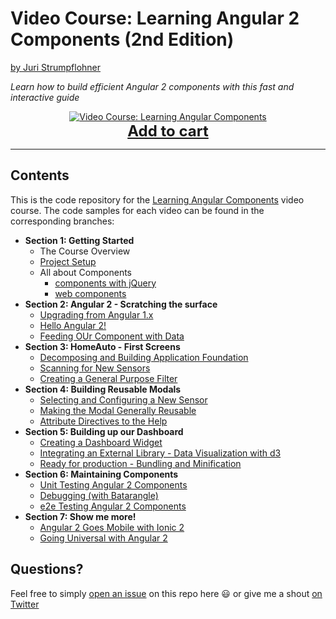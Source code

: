 
# Video Course: Learning Angular 2 Components (2nd Edition)

[by Juri Strumpflohner](https://twitter.com/juristr)

_Learn how to build efficient Angular 2 components with this fast and interactive guide_

<p align="center">
  <a href="https://goo.gl/zrGX8K">
    <img src="https://juristr.com/blog/assets/imgs/banner-learning-angular-components.jpg" alt="Video Course: Learning Angular Components" />
  </a>
  <br />
  <a href="https://goo.gl/zrGX8K" style="font-size:24px;font-weight:bold">Add to cart</a>
</p>

---

## Contents

This is the code repository for the [Learning Angular Components](https://goo.gl/zrGX8K) video course. The code
samples for each video can be found in the corresponding branches:

- **Section 1: Getting Started**
  - The Course Overview
  - [Project Setup](https://github.com/juristr/learning-angular2-components-course/tree/1.2-project-setup)
  - All about Components
    - [components with jQuery](https://github.com/juristr/learning-angular2-components-course/tree/1.3.1-jquery-component)
    - [web components](https://github.com/juristr/learning-angular2-components-course/tree/1.3.2-vanilla-components)
- **Section 2: Angular 2 - Scratching the surface**
  - [Upgrading from Angular 1.x](https://github.com/juristr/learning-angular2-components-course/tree/2.1-upgrade-ng-1)
  - [Hello Angular 2!](https://github.com/juristr/learning-angular2-components-course/tree/2.2-hello-angular2)
  - [Feeding OUr Component with Data](https://github.com/juristr/learning-angular2-components-course/tree/2.3-feeding-with-data)
- **Section 3: HomeAuto - First Screens**
  - [Decomposing and Building Application Foundation](https://github.com/juristr/learning-angular2-components-course/tree/3.1-decompose-app-foundation)
  - [Scanning for New Sensors](https://github.com/juristr/learning-angular2-components-course/tree/3.2-scanning-new-sensors)
  - [Creating a General Purpose Filter](https://github.com/juristr/learning-angular2-components-course/tree/3.3-general-purpose-filter)
- **Section 4: Building Reusable Modals**
  - [Selecting and Configuring a New Sensor](https://github.com/juristr/learning-angular2-components-course/tree/4.1-configure-sensor)
  - [Making the Modal Generally Reusable](https://github.com/juristr/learning-angular2-components-course/tree/4.2-modal-reusable)
  - [Attribute Directives to the Help](https://github.com/juristr/learning-angular2-components-course/tree/4.3-attribute-directives)
- **Section 5: Building up our Dashboard**
  - [Creating a Dashboard Widget](https://github.com/juristr/learning-angular2-components-course/tree/5.1-create-dashboard-widget)
  - [Integrating an External Library - Data Visualization with d3](https://github.com/juristr/learning-angular2-components-course/tree/5.2-integrate-d3)
  - [Ready for production - Bundling and Minification](https://github.com/juristr/learning-angular2-components-course/tree/5.3-ready-for-production)
- **Section 6: Maintaining Components**
  - [Unit Testing Angular 2 Components](https://github.com/juristr/learning-angular2-components-course/tree/6.1-unittesting)
  - [Debugging (with Batarangle)](https://github.com/juristr/learning-angular2-components-course/tree/6.2-debugging)
  - [e2e Testing Angular 2 Components](https://github.com/juristr/learning-angular2-components-course/tree/6.3-ui-testing-protractor)
- **Section 7: Show me more!**
  - [Angular 2 Goes Mobile with Ionic 2](https://github.com/juristr/learning-angular2-components-course/tree/7.1-ionic)
  - [Going Universal with Angular 2](https://github.com/juristr/learning-angular2-components-course/tree/7.2-angular-universal)

## Questions?

Feel free to simply [open an issue](https://github.com/juristr/learning-angular2-components-course/issues) on this repo here :smiley: or give me a shout [on Twitter](https://twitter.com/juristr)

